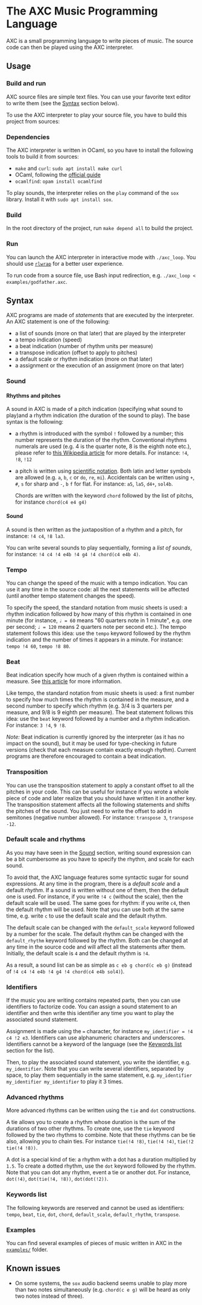# The AXC Music Programming Language

AXC is a small programming language to write pieces of music. The source code can then be played using the AXC interpreter.

## Usage

### Build and run

AXC source files are simple text files. You can use your favorite text editor to write them (see the [Syntax](#syntax) section below).

To use the AXC interpreter to play your source file, you have to build this project from sources:

### Dependencies

The AXC interpreter is written in OCaml, so you have to install the following tools to build it from sources:

* `make` and `curl`: `sudo apt install make curl`
* OCaml, following the [official guide](https://ocaml.org/install#linux_mac_bsd)
* `ocamlfind`: `opam install ocamlfind`

To play sounds, the interpreter relies on the `play` command of the `sox` library. Install it with `sudo apt install sox`.

### Build

In the root directory of the project, run `make depend all` to build the project.

### Run

You can launch the AXC interpreter in interactive mode with `./axc_loop`. You should use [`rlwrap`](https://github.com/hanslub42/rlwrap) for a better user experience.

To run code from a source file, use Bash input redirection, e.g. `./axc_loop < examples/godfather.axc`.

## Syntax

AXC programs are made of _statements_ that are executed by the interpreter. An AXC statement is one of the following:

* a list of sounds (more on that later) that are played by the interpreter
* a tempo indication (speed)
* a beat indication (number of rhythm units per measure)
* a transpose indication (offset to apply to pitches)
* a default scale or rhythm indication (more on that later)
* a assignment or the execution of an assignment (more on that later)

### Sound

#### Rhythms and pitches

A sound in AXC is made of a pitch indication (specifying what sound to play)and a rhythm indication (the duration of the sound to play). The base syntax is the following:

* a rhythm is introduced with the symbol `!` followed by a number; this number represents the duration of the rhythm. Conventional rhythms numerals are used (e.g. 4 is the quarter note, 8 is the eighth note etc.), please refer to [this Wikipedia article](https://en.wikipedia.org/wiki/Time_signature#Time_signature_notation) for more details. For instance: `!4`, `!8`, `!12`
* a pitch is written using [scientific notation](https://en.wikipedia.org/wiki/Scientific_pitch_notation). Both latin and letter symbols are allowed (e.g. `a`, `b`, `c` or `do`, `re`, `mi`). Accidentals can be written using `+`, `#`, `s` for sharp and `-`, `b` `f` for flat. For instance: `a5`, `la5`, `d4+`, `sol4b`.
  
  Chords are written with the keyword `chord` followed by the list of pitchs, for instance `chord(c4 e4 g4)`

#### Sound

A sound is then written as the juxtaposition of a rhythm and a pitch, for instance: `!4 c4`, `!8 la3`.

You can write several sounds to play sequentially, forming a _list of sounds_, for instance: `!4 c4 !4 e4b !4 g4 !4 chord(c4 e4b 4)`.

### Tempo

You can change the speed of the music with a tempo indication. You can use it any time in the source code: all the next statements will be affected (until another tempo statement changes the speed). 

To specify the speed, the standard notation from music sheets is used: a rhythm indication followed by how many of this rhythm is contained in one minute (for instance, `♩ = 60` means "60 quarters note in 1 minute", e.g. one per second; `♩ = 120` means 2 quarters note per second etc.). The tempo statement follows this idea: use the `tempo` keyword followed by the rhythm indication and the number of times it appears in a minute. For instance: `tempo !4 60`, `tempo !8 80`.

### Beat

Beat indication specify how much of a given rhythm is contained within a measure. See [this article](https://en.wikipedia.org/wiki/Time_signature) for more information.

Like tempo, the standard notation from music sheets is used: a first number to specify how much times the rhythm is contained in the measure, and a second number to specify which rhythm (e.g. 3/4 is 3 quarters per measure, and 9/8 is 9 eighth per measure). The beat statement follows this idea: use the `beat` keyword followed by a number and a rhythm indication. For instance: `3 !4`, `9 !8`.

_Note:_ Beat indication is currently ignored by the interpreter (as it has no impact on the sound), but it may be used for type-checking in future versions (check that each measure contain exactly enough rhythm). Current programs are therefore encouraged to contain a beat indication.

### Transposition

You can use the transposition statement to apply a constant offset to all the pitches in your code. This can be useful for instance if you wrote a whole piece of code and later realize that you should have written it in another key. The transposition statement affects all the following statements and shifts the pitches of the sound. You just need to write the offset to add in semitones (negative number allowed). For instance: `transpose 3`, `transpose -12`.

### Default scale and rhythms

As you may have seen in the [Sound](#sound) section, writing sound expression can be a bit cumbersome as you have to specify the rhythm, and scale for each sound. 

To avoid that, the AXC language features some syntactic sugar for sound expressions. At any time in the program, there is a _default scale_ and a default _rhythm_. If a sound is written without one of them, then the default one is used. For instance, if you write `!4 c` (without the scale), then the default scale will be used. The same goes for rhythm: if you write `c4`, then the default rhythm will be used. Note that you can use both at the same time, e.g. write `c` to use the default scale and the default rhythm.

The default scale can be changed with the `default_scale` keyword followed by a number for the scale. The default rhythm can be changed with the `default_rhythm` keyword followed by the rhythm. Both can be changed at any time in the source code and will affect all the statements after them. Initially, the default scale is `4` and the default rhythm is `!4`.

As a result, a sound list can be as simple as `c eb g chord(c eb g)` (instead of `!4 c4 !4 e4b !4 g4 !4 chord(c4 e4b sol4)`).

### Identifiers

If the music you are writing contains repeated parts, then you can use identifiers to factorize code. You can assign a sound statement to an identifier and then write this identifier any time you want to play the associated sound statement.

Assignment is made using the `=` character, for instance `my_identifier = !4 c4 !2 e3`. Identifiers can use alphanumeric characters and underscores. Identifiers cannot be a keyword of the language (see the [Keywords list](#keywords-list) section for the list).

Then, to play the associated sound statement, you write the identifier, e.g. `my_identifier`. Note that you can write several identifiers, separated by space, to play them sequentially in the same statement, e.g. `my_identifier my_identifier my_identifier` to play it 3 times.

### Advanced rhythms

More advanced rhythms can be written using the `tie` and `dot` constructions.

A tie allows you to create a rhythm whose duration is the sum of the durations of two other rhythms. To create one, use the `tie` keyword followed by the two rhythms to combine. Note that these rhythms can be tie also, allowing you to chain ties. For instance `tie(!4 !8)`, `tie(!4 !4)`, `tie(!2 tie(!4 !8))`.

A dot is a special kind of tie: a rhythm with a dot has a duration multiplied by `1.5`. To create a dotted rhythm, use the `dot` keyword followed by the rhythm. Note that you can dot any rhythm, event a tie or another dot. For instance, `dot(!4)`, `dot(tie(!4, !8))`, `dot(dot(!2))`.

### Keywords list

The following keywords are reserved and cannot be used as identifiers: `tempo`, `beat`, `tie`, `dot`, `chord`, `default_scale`, `default_rhythm`, `transpose`.

### Examples

You can find several examples of pieces of music written in AXC in the [`examples/`](./examples/) folder.

## Known issues

* On some systems, the `sox` audio backend seems unable to play more than two notes simultaneously (e.g. `chord(c e g)` will be heard as only two notes instead of three).